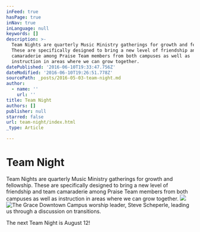 ```yaml
---
inFeed: true
hasPage: true
inNav: true
inLanguage: null
keywords: []
description: >-
  Team Nights are quarterly Music Ministry gatherings for growth and fellowship.
  These are specifically designed to bring a new level of friendship and team
  camaraderie among Praise Team members from both campuses as well as
  instruction in areas where we can grow together.
datePublished: '2016-06-10T19:33:47.756Z'
dateModified: '2016-06-10T19:26:51.778Z'
sourcePath: _posts/2016-05-03-team-night.md
author:
  - name: ''
    url: ''
title: Team Night
authors: []
publisher: null
starred: false
url: team-night/index.html
_type: Article

---
```

# Team Night

Team Nights are quarterly Music Ministry gatherings for growth and fellowship. These are specifically designed to bring a new level of friendship and team camaraderie among Praise Team members from both campuses as well as instruction in areas where we can grow together.
![](https://s3-us-west-2.amazonaws.com/the-grid-img/p/b4eba17928718121a07178f097debc0ff39b2032.jpg)
![The Grace Downtown Campus worship leader, Steve Scheperle, leading us through a discussion on transitions. ](https://the-grid-user-content.s3-us-west-2.amazonaws.com/e249d755-42b1-4efc-a43c-1363f26ce49e.jpg)

The next Team Night is August 12!